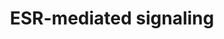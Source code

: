 ---
annotations:
- id: PW:0000507
  parent: regulatory pathway
  type: Pathway Ontology
  value: estrogen signaling pathway
authors:
- ReactomeTeam
- DeSl
description: Estrogens are a class of hormones that play a role in physiological processes
  such as development, reproduction, metabolism of liver, fat and bone, and neuronal
  and cardiovascular function (reviewed in Arnal et al, 2017; Haldosen et al, 2014).
  Estrogens bind estrogen receptors, members of the nuclear receptor superfamily.
  Ligand-bound estrogen receptors act as nuclear transcription factors to regulate
  expression of genes that control cellular proliferation and differentiation, among
  other processes, but also play a non-genomic role in rapid signaling from the plasma
  membrane (reviewed in Hah et al, 2014;Schwartz et al, 2016).  View original pathway
  at [http://www.reactome.org/PathwayBrowser/#DIAGRAM=8939211 Reactome].
last-edited: 2021-01-25
organisms:
- Homo sapiens
redirect_from:
- /index.php/Pathway:WP4432
- /instance/WP4432
revision: null
schema-jsonld:
- '@context': https://schema.org/
  '@id': https://wikipathways.github.io/pathways/WP4432.html
  '@type': Dataset
  creator:
    '@type': Organization
    name: WikiPathways
  description: Estrogens are a class of hormones that play a role in physiological
    processes such as development, reproduction, metabolism of liver, fat and bone,
    and neuronal and cardiovascular function (reviewed in Arnal et al, 2017; Haldosen
    et al, 2014). Estrogens bind estrogen receptors, members of the nuclear receptor
    superfamily. Ligand-bound estrogen receptors act as nuclear transcription factors
    to regulate expression of genes that control cellular proliferation and differentiation,
    among other processes, but also play a non-genomic role in rapid signaling from
    the plasma membrane (reviewed in Hah et al, 2014;Schwartz et al, 2016).  View
    original pathway at [http://www.reactome.org/PathwayBrowser/#DIAGRAM=8939211 Reactome].
  keywords:
  - 27-hydroxycholesterol
  - '27-hydroxycholesterol '
  - 27-hydroxycholesterol:ESR1,2
  - ADP
  - ATP
  - 'ATP '
  - AXIN1
  - AXIN1 gene
  - 'AXIN1 gene '
  - BCL2
  - BCL2 gene
  - 'BCL2 gene '
  - BLC2
  - CARM1
  - 'CARM1 '
  - CARM1:TBP:TFIIA:DDX5:ESR1:estrogen:TFF1 gene:FOXA1:GATA3
  - 'CBFB '
  - CCND1
  - CCND1 gene
  - 'CCND1 gene '
  - 'CCNT1 '
  - 'CDK9 '
  - CHD1
  - CHD1 gene
  - CHD1 mRNA
  - 'CHD1 mRNA '
  - CHD1 mRNA:mIR-26
  - CITED1
  - 'CITED1 '
  - CITED1:EP300:ESR1:estrogen:TGFA gene promoter
  - CREBBP
  - 'CREBBP '
  - CTSD
  - CTSD dimer
  - CTSD gene
  - 'CTSD gene '
  - CTSD gene:ESR1:ESTG
  - 'CTSD(169-412) '
  - 'CTSD(65-161) '
  - CXCL12 gene
  - 'CXCL12 gene '
  - CXCL12(22-93)
  - CXXC5
  - CXXC5 gene
  - 'CXXC5 gene '
  - CXXC5 gene:ESR1:ESTG
  - Cohesin Complex
  - DDX5
  - 'DDX5 '
  - 'E1 '
  - EBAG9
  - EBAG9 gene
  - 'EBAG9 gene '
  - EBAG9 gene:ESR1:ESTG
  - EP300
  - 'EP300 '
  - 'ERBB4jmAcyt1s80 '
  - 'ERBB4jmAcyt2s80 '
  - ERBB4s80
  - ERBB4s80:ESR1:estrogen
  - ERBB4s80:ESR1:estrogen:CXCL12 gene
  - ERBB4s80:ESR1:estrogen:PGR gene
  - ESR1
  - 'ESR1 '
  - ESR1 dimer:estrogen
  - ESR1,2
  - ESR1,2:ESTG
  - ESR1,2:ESTG homo and
  - ESR1:ER:PGR:P4
  - ESR1:ESTG
  - ESR1:ESTG:P-TEFb
  - ESR1:ESTG:PGR:P4:FOXA1:GATA3:TLE3:NRIP:EP300
  - ESR1:chaperone
  - ESR1:estrogen:AXIN1
  - ESR1:estrogen:ERE:NCOA3:EP300
  - ESR1:estrogen:ERE:NCOA3:TFGA gene
  - ESR1:estrogen:TFF1
  - ESR1:estrogen:TFF1gene:FOXA1:GATA3:DDX5:TBP:TFIIA:CARM1,PRMT1:HATs
  - ESR1:estrogen:TFGA
  - 'ESR2 '
  - ESRs:chaperone
  - 'EST17b '
  - ESTG
  - 'ESTG '
  - ESTG:ESR1
  - ESTG:ESRs:chaperone
  - Extra-nuclear
  - FKBP4
  - 'FKBP4 '
  - 'FKBP5 '
  - 'FOS '
  - 'FOSB '
  - FOSB:JUND
  - FOXA1
  - 'FOXA1 '
  - G1/S transition
  - GATA3
  - 'GATA3 '
  - GPAM gene
  - 'GPAM gene '
  - GPAM(1-828)
  - GREB1
  - 'GREB1 '
  - GREB1 gene
  - 'GREB1 gene '
  - GREB1 mRNA
  - 'GREB1 mRNA '
  - GREB1 mRNA:miR-26
  - GREB1:ESR1:ESTG:EP300:CREBBP
  - 'GTF2A1(1-274) '
  - 'GTF2A1(275-376) '
  - 'GTF2A2 '
  - 'GTF2F1 '
  - 'GTF2F2 '
  - 'H2AFB1 '
  - 'H2AFJ '
  - 'H2AFV '
  - 'H2AFX '
  - 'H2AFZ '
  - 'H2BFS '
  - 'H3F3A '
  - H3K9me2 nucleosome
  - H3K9me2,
  - HDAC1
  - 'HDAC1 '
  - 'HIST1H2AB '
  - HIST1H2AC
  - 'HIST1H2AC '
  - 'HIST1H2AD '
  - 'HIST1H2AJ '
  - 'HIST1H2BA '
  - 'HIST1H2BB '
  - 'HIST1H2BC '
  - 'HIST1H2BD '
  - 'HIST1H2BH '
  - 'HIST1H2BJ '
  - 'HIST1H2BK '
  - 'HIST1H2BL '
  - 'HIST1H2BM '
  - 'HIST1H2BN '
  - 'HIST1H2BO '
  - 'HIST1H3A '
  - 'HIST1H4 '
  - 'HIST2H2AA3 '
  - 'HIST2H2AC '
  - 'HIST2H2BE '
  - 'HIST2H3A '
  - 'HIST3H2BB '
  - HSP-90
  - HSP90:ATP:PTGES3:FKBP52:PGR:P4
  - HSP90:HSP90
  - 'HSP90AA1 '
  - 'HSP90AB1 '
  - Histone H2A
  - 'JUN '
  - 'JUND '
  - KANK1
  - 'KAT2B '
  - 'KAT5 '
  - KCTD6
  - KCTD6 gene
  - 'KCTD6 gene '
  - KDM1A
  - 'KDM1A '
  - KDM4B
  - 'KDM4B '
  - KDM4B gene
  - 'KDM4B gene '
  - KDM4B-regulated
  - KPNA2
  - KPNA2 gene
  - KPNA2 mRNA
  - 'KPNA2 mRNA '
  - KPNA2 mRNA:mIR-26
  - MED1
  - 'MED1 '
  - MYB
  - MYB gene
  - 'MYB gene '
  - MYC
  - 'MYC '
  - MYC gene
  - 'MYC gene '
  - 'MYC gene, BCL2 gene:'
  - 'Me2K-10-H3F3A '
  - 'Me2K-10-HIST2H3A '
  - 'Me2K10-HIST1H3A '
  - 'Me2K5-H3F3A '
  - 'Me2K5-HIST1H3A '
  - 'Me2K5-HIST2H3A '
  - 'Me3K-10-H3F3A '
  - 'Me3K-10-HIST1H3A '
  - 'Me3K-10-HIST2H3A '
  - Mitotic G1 phase and
  - NCOA1
  - 'NCOA1 '
  - 'NCOA1,NCOA3 '
  - 'NCOA2 '
  - NCOA3
  - 'NCOA3 '
  - NCOAs
  - NR5A2
  - 'NR5A2 '
  - NRIP1
  - 'NRIP1 '
  - 'P4 '
  - PGR
  - 'PGR '
  - PGR gene
  - 'PGR gene '
  - 'POLR2B '
  - 'POLR2C '
  - 'POLR2D '
  - 'POLR2E '
  - 'POLR2F '
  - 'POLR2G '
  - 'POLR2H '
  - 'POLR2I '
  - 'POLR2J '
  - 'POLR2K '
  - 'POLR2L '
  - POU2F1
  - 'POU2F1 '
  - 'PPID '
  - 'PPP5C '
  - PRMT1
  - 'PRMT1 '
  - PTGES3
  - 'PTGES3 '
  - Pi
  - 'RAD21 '
  - RISC
  - 'RUNX1 '
  - RUNX1:CBFB
  - RUNX1:CBFB:ESR1:estrogen
  - RUNX1:CBFB:ESR1:estrogen:AXIN1 gene
  - RUNX1:CBFB:ESR1:estrogen:GPAM gene
  - RUNX1:CBFB:ESR1:estrogen:KCTD6 gene
  - 'SMC1A '
  - 'SMC3 '
  - SP1
  - 'SP1 '
  - 'STAG1 '
  - 'STAG2 '
  - Signaling by ERBB4
  - TBP
  - 'TBP '
  - TBP:TFIIA:DDX5:ESR1:estrogen:TFF1 gene:FOXA1:GATA3
  - TFF1
  - TFF1 gene
  - 'TFF1 gene '
  - TFF1, TFF3 gene
  - TFF1,TFF3
  - TFF3
  - TFF3 gene
  - 'TFF3 gene '
  - TFIIA
  - TGFA Gene
  - 'TGFA Gene '
  - TGFA precursor
  - TLE3
  - 'TLE3 '
  - TPR-containing
  - Transcriptional
  - USF1
  - 'USF1 '
  - USF2
  - 'USF2 '
  - YY1
  - 'YY1 '
  - ZNF217
  - 'ZNF217 '
  - acetyltransferases
  - co-chaperones
  - complex
  - dimer:ATF2:JUN
  - dimer:JUN:FOS
  - dimer:estrogen:TFGA
  - dimer:estrogen:TGFA
  - 'estetrol '
  - 'estriol '
  - estrogen signaling
  - gene
  - gene promoter
  - gene,
  - 'gene:'
  - gene:DDX5:TBP:TFIIA:PRMT1:FOXA1:GATA3
  - gene:ESR1:ESTG:JUND:FOSB:Cohesin Complex
  - gene:ESR1:ESTG:SP1:USF1:USF2:NCOA:EP300:MED1
  - gene:FOXA1:GATA3
  - gene:FOXA1:GATA3:DDX5
  - gene:FOXA1:GATA3:DDX5:TBP:TFIIA:CARM1,PRMT1
  - gene:FOXA1:GATA3:ESR1:ESTG:EP300
  - gene:H3K4me2
  - gene:H3K9me2,
  - gene:HIST1H2AC
  - gene:NCOA1
  - gene:NCOA1:EP300
  - gene:hyperphosphorylated RNA polymerase II:TFIIF:ESR1:ESTG:P-TEFb
  - gene:hypophosphorylated RNA polymerase II:TFIIF
  - gene:hypophosphorylated RNA polymerase II:TFIIF:ESR1:ESTG:P-TEFb
  - gene:nucleoplasm:ESR1:ESTG
  - gene:nucleosome:ESR1:ESTG
  - gene:nucleosome:ESR1:ESTG:ZNF217:NCOA3:NR5A2
  - genes:H3K9me3
  - genes:nucleosome:ESR1:ESTG
  - heterodimers
  - histone
  - miR-26 RISC
  - 'miR-26A RISC '
  - 'miR-26B RISC '
  - nucleosome
  - nucleosome:ESR1:ESTG
  - nucleosome:ESR1:ESTG:EP300:NCOA3
  - nucleosome:ESR1:ESTG:KDM1A
  - nucleosome:ESR1:ESTG:KDM4B
  - nucleosome:FOXA1:GATA3
  - nucleosome:FOXA1:GATA3:ESTG:ESR1 dimer:JUN:ATF2:POUF21:ESTG:ESR1 dimer:JUN:FOS
  - nucleosome:YY1:HDAC1
  - nuclesome:ESR1:ESTG:EP300
  - 'p-S118-ESR1 '
  - p-S118-ESR1 dimer
  - 'p-S2,S5-POLR2A '
  - 'p-S5-POLR2A '
  - 'p-S63,S73-JUN '
  - p-T,Y MAPK dimers
  - 'p-T185,Y187-MAPK1 '
  - 'p-T202,Y204-MAPK3 '
  - 'p-T69,T71-ATF2 '
  - regulation by RUNX1
  license: CC0
  name: ESR-mediated signaling
seo: CreativeWork
title: ESR-mediated signaling
wpid: WP4432
---